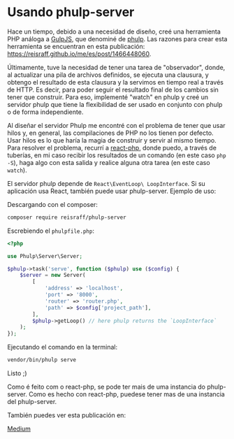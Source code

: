 # Usando phulp-server

Hace un tiempo, debido a una necesidad de diseño, creé una herramienta PHP análoga a <a href="http://gulpjs.com/" target="_blank">GulpJS</a>, que denominé de <a href="https://reisraff.github.io/phulp/" target="_blank">phulp</a>. Las razones para crear esta herramienta se encuentran en esta publicación: <a href="https://reisraff.github.io/me/en/post/1466448060" target="_blank">https://reisraff.github.io/me/es/post/1466448060</a>.

Últimamente, tuve la necesidad de tener una tarea de "observador", donde, al actualizar una pila de archivos definidos, se ejecuta una clausura, y obtengo el resultado de esta clausura y la servimos en tiempo real a través de HTTP. Es decir, para poder seguir el resultado final de los cambios sin tener que construir. Para eso, implementé "watch" en phulp y creé un servidor phulp que tiene la flexibilidad de ser usado en conjunto con phulp o de forma independiente.

Al diseñar el servidor Phulp me encontré con el problema de tener que usar hilos y, en general, las compilaciones de PHP no los tienen por defecto. Usar hilos es lo que haría la magia de construir y servir al mismo tiempo. Para resolver el problema, recurrí a <a href="http://reactphp.org/" target="_blank">react-php</a>, donde puedo, a través de tuberías, en mi caso recibir los resultados de un comando (en este caso `php -S`), haga algo con esta salida y realice alguna otra tarea (en este caso` watch`).

El servidor phulp depende de `React\EventLoop\ LoopInterface`. Si su aplicación usa React, también puede usar phulp-server. Ejemplo de uso:

Descargando con el composer:

```bash
composer require reisraff/phulp-server
```

Escrebiendo el `phulpfile.php`:

```php
<?php

use Phulp\Server\Server;

$phulp->task('serve', function ($phulp) use ($config) {
    $server = new Server(
        [
            'address' => 'localhost',
            'port' => '8000',
            'router' => 'router.php',
            'path' => $config['project_path'],
        ],
        $phulp->getLoop() // here phulp returns the `LoopInterface`
    );
});
```

Ejecutando el comando en la terminal:

```bash
vendor/bin/phulp serve
```

Listo ;)

Como é feito com o react-php, se pode ter mais de uma instancia do phulp-server.
Como es hecho con react-php, puedese tener mas de una instancia del phulp-server.

También puedes ver esta publicación en:

<a href="https://medium.com/@reisraff/usando-phulp-server-5fe313f2fc10" target="_blank">Medium</a>
